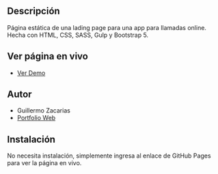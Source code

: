 ## Descripción

Página estática de una lading page para una app para llamadas online.
Hecha con HTML, CSS, SASS, Gulp y Bootstrap 5.

## Ver página en vivo

- [Ver Demo](https://guillezo93.github.io/meeti/)

## Autor

- Guillermo Zacarias
- [Portfolio Web](https://guillermozdev.netlify.app)

## Instalación

No necesita instalación, simplemente ingresa al enlace de GitHub Pages para ver la página en vivo.
